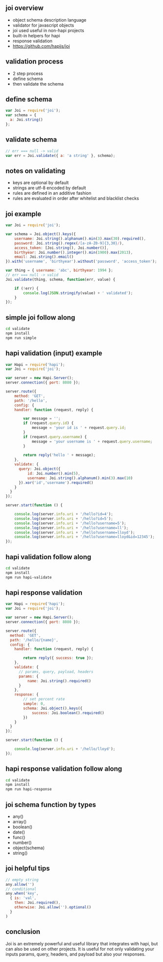 ## joi overview 
- object schema description language
- validator for javascript objects
- joi used useful in non-hapi projects
- built-in helpers for hapi
- response validation
- <a href="https://github.com/hapijs/joi">https://github.com/hapijs/joi</a>

## validation process
- 2 step process
- define schema
- then validate the schema

## define schema
```javascript
var Joi = require('joi');
var schema = {
  a: Joi.string()
};
```
## validate schema
```javascript
// err === null -> valid
var err = Joi.validate({ a: 'a string' }, schema);
```

## notes on validating
- keys are optional by default
- strings are utf-8 encoded by default
- rules are defined in an additive fashion
- rules are evaluated in order after whitelist and blacklist checks

## joi example
```javascript
var Joi = require('joi');

var schema = Joi.object().keys({
    username: Joi.string().alphanum().min(3).max(30).required(),
    password: Joi.string().regex(/[a-zA-Z0-9]{3,30}/),
    access_token: [Joi.string(), Joi.number()],
    birthyear: Joi.number().integer().min(1900).max(2013),
    email: Joi.string().email()
}).with('username', 'birthyear').without('password', 'access_token');

var thing = { username: 'abc', birthyear: 1994 };
// err === null -> valid
Joi.validate(thing, schema, function(err, value) {

    if (!err) {
        console.log(JSON.stringify(value) + ' validated');
    }
});
```

## simple joi follow along
```bash
cd validate
npm install
npm run simple
```

## hapi validation (input) example
```javascript
var Hapi = require('hapi');
var Joi = require('joi');

var server = new Hapi.Server();
server.connection({ port: 8080 });

server.route({
    method: 'GET',
    path: '/hello',
    config: {
    handler: function (request, reply) {

        var message = '';
        if (request.query.id) {
            message = 'your id is ' + request.query.id;
        }
        if (request.query.username) {
            message = 'your username is ' + request.query.username;
        }
        
        return reply('hello ' + message);
    },
    validate: {
      query: Joi.object({
          id: Joi.number().min(5),
          username: Joi.string().alphanum().min(3).max(10)
      }).xor('id','username').required()
    }
  }
});

server.start(function () {

    console.log(server.info.uri + '/hello?id=4');
    console.log(server.info.uri + '/hello?id=5');
    console.log(server.info.uri + '/hello?username=5');
    console.log(server.info.uri + '/hello?username=ll');
    console.log(server.info.uri + '/hello?username=lloyd');
    console.log(server.info.uri + '/hello?username=lloyd&id=12345');
});
```

## hapi validation follow along
```bash
cd validate
npm install
npm run hapi-validate
```

## hapi response validation
```javascript
var Hapi = require('hapi');
var Joi = require('joi');

var server = new Hapi.Server();
server.connection({ port: 8080 });

server.route({
  method: 'GET',
  path: '/hello/{name}',
  config: {
    handler: function (request, reply) {

        return reply({ success: true });
    },
    validate: {
      // params, query, payload, headers
      params: {
          name: Joi.string().required()
      }
    },
    response: {
        // set percent rate
        sample: 0,
        schema: Joi.object().keys({
            success: Joi.boolean().required()
        })
    }
  }
});

server.start(function () {

    console.log(server.info.uri + '/hello/lloyd');
});
```
## hapi response validation follow along
```bash
cd validate
npm install
npm run hapi-response
```

## joi schema function by types
- any()
- array()
- boolean()
- date()
- func()
- number()
- object(schema)
- string()

## joi helpful tips
```javascript
// empty string
any.allow('')
// conditional
any.when('key',
  { is: 'val',
    then: Joi.required(),
    otherwise: Joi.allow('').optional()
  }
)
```

## conclusion
Joi is an extremely powerful and useful library that integrates with hapi, but can also be used on other projects.  It is useful for not only validating your inputs params, query, headers, and payload but also your responses.
